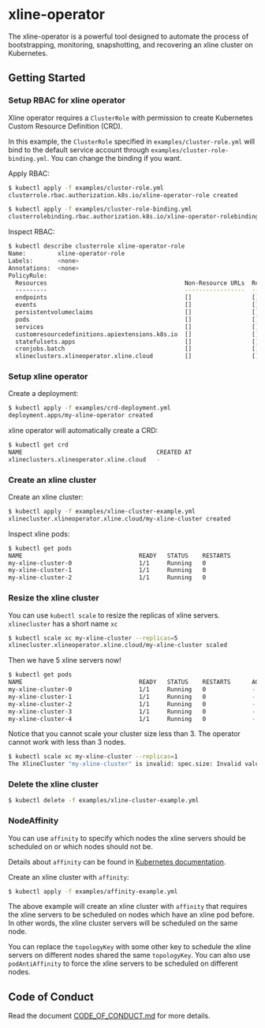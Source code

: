 # xline-operator

The xline-operator is a powerful tool designed to automate the process of bootstrapping, monitoring, snapshotting, and
recovering an xline cluster on Kubernetes.

## Getting Started

### Setup RBAC for xline operator

Xline operator requires a `ClusterRole` with permission to create Kubernetes Custom Resource Definition (CRD).

In this example, the `ClusterRole` specified in `examples/cluster-role.yml` will bind to the default service account
through `examples/cluster-role-binding.yml`.
You can change the binding if you want.

Apply RBAC:

```bash
$ kubectl apply -f examples/cluster-role.yml
clusterrole.rbac.authorization.k8s.io/xline-operator-role created

$ kubectl apply -f examples/cluster-role-binding.yml
clusterrolebinding.rbac.authorization.k8s.io/xline-operator-rolebinding created
```

Inspect RBAC:

```bash
$ kubectl describe clusterrole xline-operator-role
Name:         xline-operator-role
Labels:       <none>
Annotations:  <none>
PolicyRule:
  Resources                                       Non-Resource URLs  Resource Names  Verbs
  ---------                                       -----------------  --------------  -----
  endpoints                                       []                 []              [*]
  events                                          []                 []              [*]
  persistentvolumeclaims                          []                 []              [*]
  pods                                            []                 []              [*]
  services                                        []                 []              [*]
  customresourcedefinitions.apiextensions.k8s.io  []                 []              [*]
  statefulsets.apps                               []                 []              [*]
  cronjobs.batch                                  []                 []              [*]
  xlineclusters.xlineoperator.xline.cloud         []                 []              [*]
```

### Setup xline operator

Create a deployment:

```bash
$ kubectl apply -f examples/crd-deployment.yml
deployment.apps/my-xline-operator created
```

xline operator will automatically create a CRD:

```bash
$ kubectl get crd
NAME                                      CREATED AT
xlineclusters.xlineoperator.xline.cloud   -
```

### Create an xline cluster

Create an xline cluster:

```bash
$ kubectl apply -f examples/xline-cluster-example.yml
xlinecluster.xlineoperator.xline.cloud/my-xline-cluster created
```

Inspect xline pods:

```bash
$ kubectl get pods
NAME                                 READY   STATUS    RESTARTS        AGE
my-xline-cluster-0                   1/1     Running   0               -
my-xline-cluster-1                   1/1     Running   0               -
my-xline-cluster-2                   1/1     Running   0               -
```

### Resize the xline cluster

You can use `kubectl scale` to resize the replicas of xline servers. `xlinecluster` has a short name `xc`

```bash
$ kubectl scale xc my-xline-cluster --replicas=5
xlinecluster.xlineoperator.xline.cloud/my-xline-cluster scaled
```

Then we have 5 xline servers now!

```bash
$ kubectl get pods
NAME                                 READY   STATUS    RESTARTS      AGE
my-xline-cluster-0                   1/1     Running   0             -
my-xline-cluster-1                   1/1     Running   0             -
my-xline-cluster-2                   1/1     Running   0             -
my-xline-cluster-3                   1/1     Running   0             -
my-xline-cluster-4                   1/1     Running   0             -
```

Notice that you cannot scale your cluster size less than 3. The operator cannot work with less than 3 nodes.

```bash
$ kubectl scale xc my-xline-cluster --replicas=1
The XlineCluster "my-xline-cluster" is invalid: spec.size: Invalid value: 1: spec.size in body should be greater than or equal to 3
```

### Delete the xline cluster

```bash
$ kubectl delete -f examples/xline-cluster-example.yml
```

### NodeAffinity

You can use `affinity` to specify which nodes the xline servers should be scheduled on or which nodes should not be.

Details about `affinity` can be found
in [Kubernetes documentation](https://kubernetes.io/docs/concepts/scheduling-eviction/assign-pod-node/#affinity-and-anti-affinity).

Create an xline cluster with `affinity`:

```bash
$ kubectl apply -f examples/affinity-example.yml
```

The above example will create an xline cluster with `affinity` that requires the xline servers to be scheduled on nodes
which have an xline pod before.
In other words, the xline cluster servers will be scheduled on the same node.

You can replace the `topologyKey` with
some other key to schedule the xline servers on different nodes shared the same `topologyKey`. You can also
use `podAntiAffinity` to force the xline servers to be scheduled on different nodes.

## Code of Conduct

Read the document [CODE_OF_CONDUCT.md](CODE_OF_CONDUCT.md) for more details.
